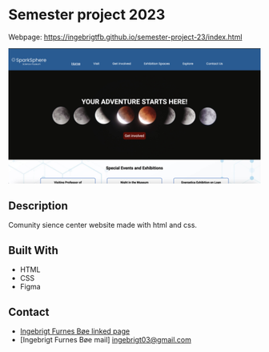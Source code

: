 # Semester project 2023

Webpage: https://ingebrigtfb.github.io/semester-project-23/index.html

![image](https://github.com/ingebrigtfb/IMAGES/blob/main/images/semesterproject.png?raw=true)

## Description

Comunity sience center website made with html and css. 

## Built With

- HTML
- CSS
- Figma

## Contact

- [Ingebrigt Furnes Bøe linked page](https://www.linkedin.com/in/ingebrigt-furnes-b%C3%B8e-5a86582a8/)
- [Ingebrigt Furnes Bøe mail] ingebrigt03@gmail.com
  
